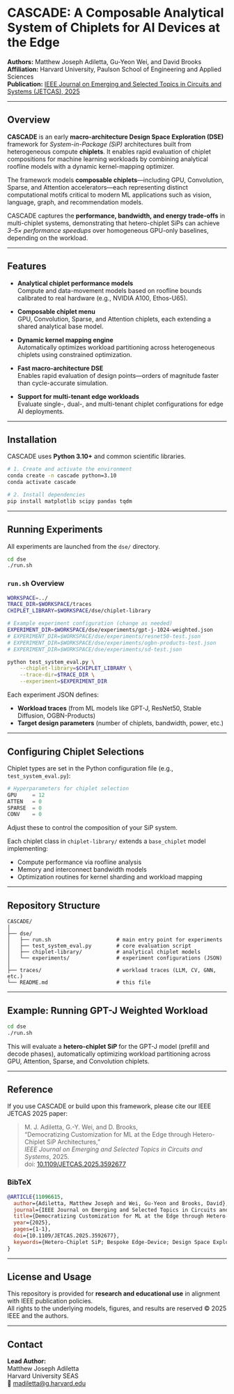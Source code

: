 # CASCADE: A Composable Analytical System of Chiplets for AI Devices at the Edge

**Authors:** Matthew Joseph Adiletta, Gu-Yeon Wei, and David Brooks  
**Affiliation:** Harvard University, Paulson School of Engineering and Applied Sciences  
**Publication:** [IEEE Journal on Emerging and Selected Topics in Circuits and Systems (JETCAS), 2025](https://ieeexplore.ieee.org/document/11096615)

---

## Overview

**CASCADE** is an early **macro-architecture Design Space Exploration (DSE)** framework for *System-in-Package (SiP)* architectures built from heterogeneous compute **chiplets**. It enables rapid evaluation of chiplet compositions for machine learning workloads by combining analytical roofline models with a dynamic kernel-mapping optimizer.

The framework models **composable chiplets**—including GPU, Convolution, Sparse, and Attention accelerators—each representing distinct computational motifs critical to modern ML applications such as vision, language, graph, and recommendation models.

CASCADE captures the **performance, bandwidth, and energy trade-offs** in multi-chiplet systems, demonstrating that hetero-chiplet SiPs can achieve *3–5× performance speedups* over homogeneous GPU-only baselines, depending on the workload.

---

## Features

- **Analytical chiplet performance models**  
  Compute and data-movement models based on roofline bounds calibrated to real hardware (e.g., NVIDIA A100, Ethos-U65).

- **Composable chiplet menu**  
  GPU, Convolution, Sparse, and Attention chiplets, each extending a shared analytical base model.

- **Dynamic kernel mapping engine**  
  Automatically optimizes workload partitioning across heterogeneous chiplets using constrained optimization.

- **Fast macro-architecture DSE**  
  Enables rapid evaluation of design points—orders of magnitude faster than cycle-accurate simulation.

- **Support for multi-tenant edge workloads**  
  Evaluate single-, dual-, and multi-tenant chiplet configurations for edge AI deployments.

---

## Installation

CASCADE uses **Python 3.10+** and common scientific libraries.

```bash
# 1. Create and activate the environment
conda create -n cascade python=3.10
conda activate cascade

# 2. Install dependencies
pip install matplotlib scipy pandas tqdm
```

---

## Running Experiments

All experiments are launched from the `dse/` directory.

```bash
cd dse
./run.sh
```

### `run.sh` Overview

```bash
WORKSPACE=../
TRACE_DIR=$WORKSPACE/traces
CHIPLET_LIBRARY=$WORKSPACE/dse/chiplet-library

# Example experiment configuration (change as needed)
EXPERIMENT_DIR=$WORKSPACE/dse/experiments/gpt-j-1024-weighted.json
# EXPERIMENT_DIR=$WORKSPACE/dse/experiments/resnet50-test.json
# EXPERIMENT_DIR=$WORKSPACE/dse/experiments/ogbn-products-test.json
# EXPERIMENT_DIR=$WORKSPACE/dse/experiments/sd-test.json

python test_system_eval.py \
    --chiplet-library=$CHIPLET_LIBRARY \
    --trace-dir=$TRACE_DIR \
    --experiment=$EXPERIMENT_DIR
```

Each experiment JSON defines:
- **Workload traces** (from ML models like GPT-J, ResNet50, Stable Diffusion, OGBN-Products)
- **Target design parameters** (number of chiplets, bandwidth, power, etc.)

---

## Configuring Chiplet Selections

Chiplet types are set in the Python configuration file (e.g., `test_system_eval.py`):

```python
# Hyperparameters for chiplet selection
GPU     = 12
ATTEN   = 0
SPARSE  = 0
CONV    = 0
```

Adjust these to control the composition of your SiP system.

Each chiplet class in `chiplet-library/` extends a `base_chiplet` model implementing:
- Compute performance via roofline analysis
- Memory and interconnect bandwidth models
- Optimization routines for kernel sharding and workload mapping

---

## Repository Structure

```
CASCADE/
│
├── dse/
│   ├── run.sh                     # main entry point for experiments
│   ├── test_system_eval.py        # core evaluation script
│   ├── chiplet-library/           # analytical chiplet models
│   └── experiments/               # experiment configurations (JSON)
│
├── traces/                        # workload traces (LLM, CV, GNN, etc.)
└── README.md                      # this file
```

---

## Example: Running GPT-J Weighted Workload

```bash
cd dse
./run.sh
```

This will evaluate a **hetero-chiplet SiP** for the GPT-J model (prefill and decode phases), automatically optimizing workload partitioning across GPU, Attention, Sparse, and Convolution chiplets.

---

## Reference

If you use CASCADE or build upon this framework, please cite our IEEE JETCAS 2025 paper:

> M. J. Adiletta, G.-Y. Wei, and D. Brooks,  
> “Democratizing Customization for ML at the Edge through Hetero-Chiplet SiP Architectures,”  
> *IEEE Journal on Emerging and Selected Topics in Circuits and Systems*, 2025.  
> doi: [10.1109/JETCAS.2025.3592677](https://doi.org/10.1109/JETCAS.2025.3592677)

### BibTeX
```bibtex
@ARTICLE{11096615,
  author={Adiletta, Matthew Joseph and Wei, Gu-Yeon and Brooks, David},
  journal={IEEE Journal on Emerging and Selected Topics in Circuits and Systems}, 
  title={Democratizing Customization for ML at the Edge through Hetero-Chiplet SiP Architectures}, 
  year={2025},
  pages={1-1},
  doi={10.1109/JETCAS.2025.3592677},
  keywords={Hetero-Chiplet SiP; Bespoke Edge-Device; Design Space Exploration; Chiplet Ecosystem; Machine Learning; Analytical models}
}
```

---

## License and Usage

This repository is provided for **research and educational use** in alignment with IEEE publication policies.  
All rights to the underlying models, figures, and results are reserved © 2025 IEEE and the authors.

---

## Contact

**Lead Author:**  
Matthew Joseph Adiletta  
Harvard University SEAS  
📧 [madiletta@g.harvard.edu](mailto:madiletta@g.harvard.edu)
